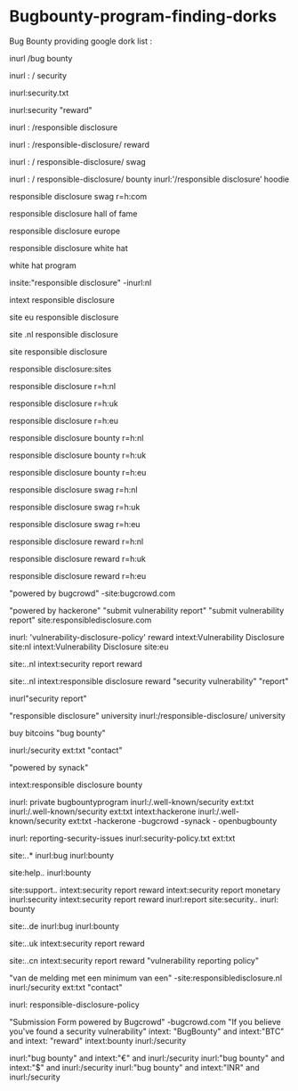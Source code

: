 # Bugbounty-program-finding-dorks
Bug Bounty providing google dork list :

inurl /bug bounty

inurl : / security

inurl:security.txt

inurl:security "reward"

inurl : /responsible disclosure

inurl : /responsible-disclosure/ reward

inurl : / responsible-disclosure/ swag

inurl : / responsible-disclosure/ bounty
inurl:'/responsible disclosure’ hoodie

responsible disclosure swag r=h:com

responsible disclosure hall of fame

responsible disclosure europe

responsible disclosure white hat

white hat program

insite:"responsible disclosure" -inurl:nl

intext responsible disclosure

site eu responsible disclosure

site .nl responsible disclosure

site responsible disclosure

responsible disclosure:sites

responsible disclosure r=h:nl

responsible disclosure r=h:uk

responsible disclosure r=h:eu

responsible disclosure bounty r=h:nl

responsible disclosure bounty r=h:uk

responsible disclosure bounty r=h:eu

responsible disclosure swag r=h:nl

responsible disclosure swag r=h:uk

responsible disclosure swag r=h:eu

responsible disclosure reward r=h:nl

responsible disclosure reward r=h:uk

responsible disclosure reward r=h:eu

"powered by bugcrowd" -site:bugcrowd.com

"powered by hackerone" "submit vulnerability report"
"submit vulnerability report"
site:responsibledisclosure.com

inurl: 'vulnerability-disclosure-policy' reward
intext:Vulnerability Disclosure site:nl
intext:Vulnerability Disclosure site:eu

site:*.*.nl intext:security report reward

site:*.*.nl intext:responsible disclosure reward
"security vulnerability" "report"

inurl"security report"

"responsible disclosure" university
inurl:/responsible-disclosure/ university

buy bitcoins "bug bounty"

inurl:/security ext:txt "contact"

"powered by synack"

intext:responsible disclosure bounty

inurl: private bugbountyprogram
inurl:/.well-known/security ext:txt
inurl:/.well-known/security ext:txt intext:hackerone
inurl:/.well-known/security ext:txt -hackerone -bugcrowd -synack -
openbugbounty

inurl: reporting-security-issues
inurl:security-policy.txt ext:txt

site:*.*.* inurl:bug inurl:bounty

site:help.*.* inurl:bounty

site:support.*.* intext:security report reward
intext:security report monetary inurl:security
intext:security report reward inurl:report
site:security.*.* inurl: bounty

site:*.*.de inurl:bug inurl:bounty

site:*.*.uk intext:security report reward

site:*.*.cn intext:security report reward
"vulnerability reporting policy"

"van de melding met een minimum van een" -site:responsibledisclosure.nl
inurl:/security ext:txt "contact"

inurl: responsible-disclosure-policy

"Submission Form powered by Bugcrowd" -bugcrowd.com
"If you believe you've found a security vulnerability"
intext: "BugBounty" and intext:"BTC" and intext: "reward"
intext:bounty inurl:/security

inurl:"bug bounty" and intext:"€" and inurl:/security
inurl:"bug bounty" and intext:"$" and inurl:/security
inurl:"bug bounty" and intext:"INR" and inurl:/security

